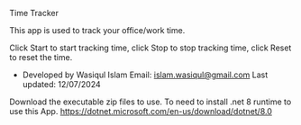 Time Tracker

This app is used to track your office/work time.

Click Start to start tracking time, 
click Stop to stop tracking time, 
click Reset to reset the time.

- Developed by Wasiqul Islam
Email: islam.wasiqul@gmail.com
Last updated: 12/07/2024

Download the executable zip files to use.
To need to install .net 8 runtime to use this App.
https://dotnet.microsoft.com/en-us/download/dotnet/8.0

